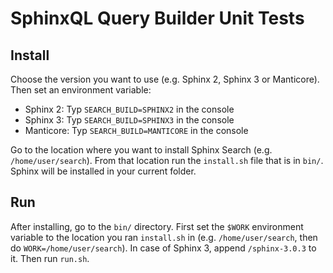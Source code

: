 SphinxQL Query Builder Unit Tests
=================================

## Install

Choose the version you want to use (e.g. Sphinx 2, Sphinx 3 or Manticore).
Then set an environment variable:
 - Sphinx 2: Typ `SEARCH_BUILD=SPHINX2` in the console
 - Sphinx 3: Typ `SEARCH_BUILD=SPHINX3` in the console
 - Manticore: Typ `SEARCH_BUILD=MANTICORE` in the console

Go to the location where you want to install Sphinx Search (e.g. `/home/user/search`).
From that location run the `install.sh` file that is in `bin/`.
Sphinx will be installed in your current folder.

## Run

After installing, go to the `bin/` directory.
First set the `$WORK` environment variable to the location you ran `install.sh` in (e.g. `/home/user/search`, then do `WORK=/home/user/search`).
In case of Sphinx 3, append `/sphinx-3.0.3` to it.
Then run `run.sh`.